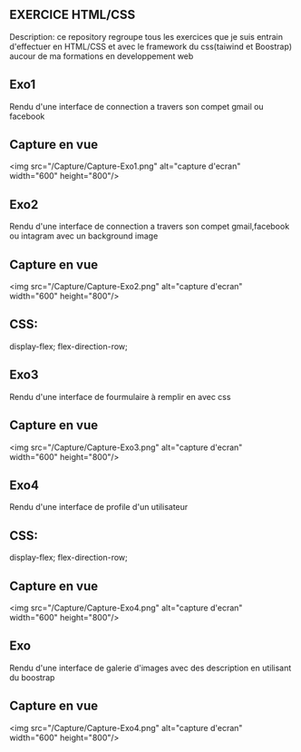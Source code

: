 ## EXERCICE HTML/CSS
Description: ce repository regroupe tous les exercices que je suis entrain d'effectuer en HTML/CSS et avec le framework du css(taiwind et Boostrap) aucour de ma formations en developpement web

## Exo1
Rendu d'une interface de connection a travers son compet gmail ou facebook

## Capture en vue
<img src="/Capture/Capture-Exo1.png" alt="capture d'ecran" width="600" height="800"/>

## Exo2
Rendu d'une interface de connection a travers son compet gmail,facebook ou intagram avec un background image 

## Capture en vue
<img src="/Capture/Capture-Exo2.png" alt="capture d'ecran" width="600" height="800"/>

## CSS:
 display-flex; flex-direction-row;

 ## Exo3
Rendu d'une interface de fourmulaire à remplir en avec css

## Capture en vue
<img src="/Capture/Capture-Exo3.png" alt="capture d'ecran" width="600" height="800"/>

 ## Exo4
Rendu d'une interface de profile d'un utilisateur
## CSS:
 display-flex; flex-direction-row;

## Capture en vue
<img src="/Capture/Capture-Exo4.png" alt="capture d'ecran" width="600" height="800"/>

 ## Exo
Rendu d'une interface de galerie d'images avec des description en utilisant du boostrap

## Capture en vue
<img src="/Capture/Capture-Exo4.png" alt="capture d'ecran" width="600" height="800"/>

